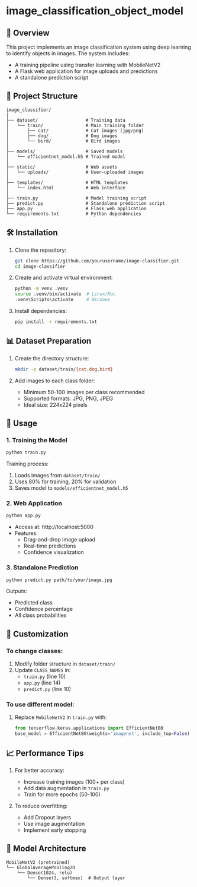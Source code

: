 # image_classification_object_model

## 📌 Overview
This project implements an image classification system using deep learning to identify objects in images. The system includes:
- A training pipeline using transfer learning with MobileNetV2
- A Flask web application for image uploads and predictions
- A standalone prediction script

## 📂 Project Structure

```
image_classifier/
│
├── dataset/                  # Training data
│   └── train/                # Main training folder
│       ├── cat/              # Cat images (jpg/png)
│       ├── dog/              # Dog images
│       └── bird/             # Bird images
│
├── models/                   # Saved models
│   └── efficientnet_model.h5 # Trained model
│
├── static/                   # Web assets
│   └── uploads/              # User-uploaded images
│
├── templates/                # HTML templates
│   └── index.html            # Web interface
│
├── train.py                  # Model training script
├── predict.py                # Standalone prediction script
├── app.py                    # Flask web application
└── requirements.txt          # Python dependencies
```

## 🛠️ Installation

1. Clone the repository:
   ```bash
   git clone https://github.com/yourusername/image-classifier.git
   cd image-classifier
   ```

2. Create and activate virtual environment:
   ```bash
   python -m venv .venv
   source .venv/bin/activate  # Linux/Mac
   .venv\Scripts\activate     # Windows
   ```

3. Install dependencies:
   ```bash
   pip install -r requirements.txt
   ```

## 📊 Dataset Preparation

1. Create the directory structure:
   ```bash
   mkdir -p dataset/train/{cat,dog,bird}
   ```

2. Add images to each class folder:
   - Minimum 50-100 images per class recommended
   - Supported formats: JPG, PNG, JPEG
   - Ideal size: 224x224 pixels

## 🚀 Usage

### 1. Training the Model
```bash
python train.py
```

Training process:
1. Loads images from `dataset/train/`
2. Uses 80% for training, 20% for validation
3. Saves model to `models/efficientnet_model.h5`

### 2. Web Application
```bash
python app.py
```
- Access at: http://localhost:5000
- Features:
  - Drag-and-drop image upload
  - Real-time predictions
  - Confidence visualization

### 3. Standalone Prediction
```bash
python predict.py path/to/your/image.jpg
```
Outputs:
- Predicted class
- Confidence percentage
- All class probabilities

## 🔧 Customization

### To change classes:
1. Modify folder structure in `dataset/train/`
2. Update `CLASS_NAMES` in:
   - `train.py` (line 10)
   - `app.py` (line 14)
   - `predict.py` (line 10)

### To use different model:
1. Replace `MobileNetV2` in `train.py` with:
   ```python
   from tensorflow.keras.applications import EfficientNetB0
   base_model = EfficientNetB0(weights='imagenet', include_top=False)
   ```

## 📈 Performance Tips

1. For better accuracy:
   - Increase training images (100+ per class)
   - Add data augmentation in `train.py`
   - Train for more epochs (50-100)

2. To reduce overfitting:
   - Add Dropout layers
   - Use image augmentation
   - Implement early stopping

## 🤖 Model Architecture

```
MobileNetV2 (pretrained)
└── GlobalAveragePooling2D
    └── Dense(1024, relu)
        └── Dense(3, softmax)  # Output layer
```
